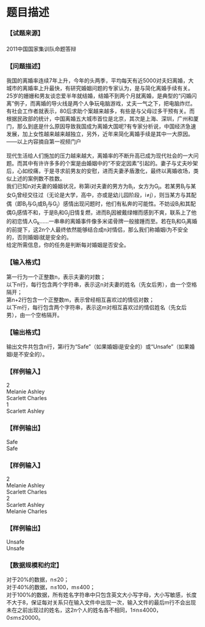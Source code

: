 # 题目描述


<div class="content">
<!--begin main-->
<!-- InstanceBeginEditable name="content" -->
<h3>
【试题来源】
</h3>
<div id="psrc" style="margin-top:20px;display:block;">
<div class="pdcont">
2011中国国家集训队命题答辩
</div>
</div>
<div id="pinputs" style="display:none;">
<div class="pdsec">
输入数据
</div>
<div class="pdcont">
<span class="notice"> 这是一道提交答案的试题，下面给出了该题的输入数据：</span> 
</div>
<div id="inputlist" class="pddata">
</div>
</div>
<div id="pcont1" style="margin-top:20px;display:block;">
<h3>
【问题描述】
</h3>
<div class="pdcont">
我国的离婚率连续7年上升，今年的头两季，平均每天有近5000对夫妇离婚，大城市的离婚率上升最快，有研究婚姻问题的专家认为，是与简化离婚手续有关。<br/>
25岁的姗姗和男友谈恋爱半年就结婚，结婚不到两个月就离婚，是典型的“闪婚闪离”例子，而离婚的导火线是两个人争玩电脑游戏，丈夫一气之下，把电脑炸烂。<br/>
有社会工作者就表示，80后求助个案越来越多，有些是与父母过多干预有关。而根据民政部的统计，中国离婚五大城市首位是北京，其次是上海、深圳，广州和厦门，那么到底是什么原因导致我国成为离婚大国呢?有专家分析说，中国经济急速发展，加上女性越来越来越独立，另外，近年来简化离婚手续是其中一大原因。<br/>
——以上内容摘自第一视频门户<br/>
<br/>
现代生活给人们施加的压力越来越大，离婚率的不断升高已成为现代社会的一大问题。而其中有许许多多的个案是由婚姻中的“不安定因素”引起的。妻子与丈夫吵架后，心如绞痛，于是寻求前男友的安慰，进而夫妻矛盾激化，最终以离婚收场，类似上述的案例数不胜数。<br/>
我们已知n对夫妻的婚姻状况，称第i对夫妻的男方为B<sub>i</sub>，女方为G<sub>i</sub>。若某男B<sub>i</sub>与某女G<sub>j</sub>曾经交往过（无论是大学，高中，亦或是幼儿园阶段，i≠j），则当某方与其配偶（即B<sub>i</sub>与G<sub>i</sub>或B<sub>j</sub>与G<sub>j</sub>）感情出现问题时，他们有私奔的可能性。不妨设B<sub>i</sub>和其配偶G<sub>i</sub>感情不和，于是B<sub>i</sub>和G<sub>j</sub>旧情复燃，进而B<sub>j</sub>因被戴绿帽而感到不爽，联系上了他的初恋情人G<sub>k</sub>……一串串的离婚事件像多米诺骨牌一般接踵而至。若在B<sub>i</sub>和G<sub>i</sub>离婚的前提下，这2n个人最终依然能够结合成n对情侣，那么我们称婚姻i为不安全的，否则婚姻i就是安全的。<br/>
给定所需信息，你的任务是判断每对婚姻是否安全。
</div>
<h3>
【输入格式】
</h3>
<div class="pdcont">
第一行为一个正整数n，表示夫妻的对数；<br/>
以下n行，每行包含两个字符串，表示这n对夫妻的姓名（先女后男），由一个空格隔开；<br/>
第n+2行包含一个正整数m，表示曾经相互喜欢过的情侣对数；<br/>
以下m行，每行包含两个字符串，表示这m对相互喜欢过的情侣姓名（先女后男），由一个空格隔开。
</div>
<h3>
【输出格式】
</h3>
<div class="pdcont">
输出文件共包含n行，第i行为“Safe”（如果婚姻i是安全的）或“Unsafe”（如果婚姻i是不安全的）。
</div>
<h3>
【样例输入】
</h3>
<div class="pddata">
2<br/>
Melanie Ashley<br/>
Scarlett Charles<br/>
1<br/>
Scarlett Ashley
</div>
<h3>
【样例输出】
</h3>
<div class="pddata">
Safe<br/>
Safe
</div>
<h3>
【样例输入】
</h3>
<div class="pddata">
2<br/>
Melanie Ashley<br/>
Scarlett Charles<br/>
2<br/>
Scarlett Ashley<br/>
Melanie Charles
</div>
<h3>
【样例输出】
</h3>
<div class="pddata">
Unsafe<br/>
Unsafe
</div>
<h3>
【数据规模和约定】
</h3>
<div class="pdcont">
对于20%的数据，n≤20；<br/>
对于40%的数据，n≤100，m≤400；<br/>
对于100%的数据，所有姓名字符串中只包含英文大小写字母，大小写敏感，长度不大于8，保证每对关系只在输入文件中出现一次，输入文件的最后m行不会出现未在之前出现过的姓名，这2n个人的姓名各不相同，1≤n≤4000，0≤m≤20000。
</div>
</div>
<div id="pcont2" style="margin-top:20px;display:none;">
<p class="NOI0">
<span style="font-family:黑体;">【问题描述】</span><span lang="EN-US"></span> 
</p>
<p class="NOI1">
<span style="font-family:宋体;">我国的离婚率连续</span><span lang="EN-US">7</span><span style="font-family:宋体;">年上升，今年的头两季，平均每天有近</span><span lang="EN-US">5000</span><span style="font-family:宋体;">对夫妇离婚，大城市的离婚率上升最快，有研究婚姻问题的专家认为，是与简化离婚手续有关。</span><span lang="EN-US"></span> 
</p>
<p class="NOI1">
<span lang="EN-US">25</span><span style="font-family:宋体;">岁的姗姗和男友谈恋爱半年就结婚，结婚不到两个月就离婚，是典型的“闪婚闪离”例子，而离婚的导火线是两个人争玩电脑游戏，丈夫一气之下，把电脑炸烂。</span><span lang="EN-US"></span> 
</p>
<p class="NOI1">
<span style="font-family:宋体;">有社会工作者就表示，</span><span lang="EN-US">80</span><span style="font-family:宋体;">后求助个案越来越多，有些是与父母过多干预有关。而根据民政部的统计，中国离婚五大城市首位是北京，其次是上海、深圳，广州和厦门，那么到底是什么原因导致我国成为离婚大国呢</span><span lang="EN-US">?</span><span style="font-family:宋体;">有专家分析说，中国经济急速发展，加上女性越来越来越独立，另外，近年来简化离婚手续是其中一大原因。</span><span lang="EN-US"></span> 
</p>
<p class="NOI1" style="text-align:right;" align="right">
<span style="font-family:宋体;">——以上内容摘自第一视频门户</span><span lang="EN-US"></span> 
</p>
<p class="NOI1" style="text-align:left;" align="left">
<span lang="EN-US"> </span> 
</p>
<p class="NOI1" style="text-align:left;" align="left">
<span style="font-family:宋体;">现代生活给人们施加的压力越来越大，离婚率的不断升高已成为现代社会的一大问题。而其中有许许多多的个案是由婚姻中的“不安定因素”引起的。妻子与丈夫吵架后，心如绞痛，于是寻求前男友的安慰，进而夫妻矛盾激化，最终以离婚收场，类似上述的案例数不胜数。</span><span lang="EN-US"></span> 
</p>
<p class="NOI1" style="text-align:left;" align="left">
<span style="font-family:宋体;">我们已知</span><span lang="EN-US">n</span><span style="font-family:宋体;">对夫妻的婚姻状况，称第</span><span lang="EN-US">i</span><span style="font-family:宋体;">对夫妻的男方为</span><span lang="EN-US">B<sub>i</sub></span><span style="font-family:宋体;">，女方为</span><span lang="EN-US">G<sub>i</sub></span><span style="font-family:宋体;">。若某男</span><span lang="EN-US">B<sub>i</sub></span><span style="font-family:宋体;">与某女</span><span lang="EN-US">G<sub>j</sub></span><span style="font-family:宋体;">曾经交往过（无论是大学，高中，亦或是幼儿园阶段，</span><span lang="EN-US">i</span><span style="font-family:宋体;">≠</span><span lang="EN-US">j</span><span style="font-family:宋体;">），则当某方与其配偶（即</span><span lang="EN-US">B<sub>i</sub></span><span style="font-family:宋体;">与</span><span lang="EN-US">G<sub>i</sub></span><span style="font-family:宋体;">或</span><span lang="EN-US">B<sub>j</sub></span><span style="font-family:宋体;">与</span><span lang="EN-US">G<sub>j</sub></span><span style="font-family:宋体;">）感情出现问题时，他们有私奔的可能性。不妨设</span><span lang="EN-US">B<sub>i</sub></span><span style="font-family:宋体;">和其配偶</span><span lang="EN-US">G<sub>i</sub></span><span style="font-family:宋体;">感情不和，于是</span><span lang="EN-US">B<sub>i</sub></span><span style="font-family:宋体;">和</span><span lang="EN-US">G<sub>j</sub></span><span style="font-family:宋体;">旧情复燃，进而</span><span lang="EN-US">B<sub>j</sub></span><span style="font-family:宋体;">因被戴绿帽而感到不爽，联系上了他的初恋情人</span><span lang="EN-US">G<sub>k</sub></span><span style="font-family:宋体;">……一串串的离婚事件像多米诺骨牌一般接踵而至。若在</span><span lang="EN-US">B<sub>i</sub></span><span style="font-family:宋体;">和</span><span lang="EN-US">G<sub>i</sub></span><span style="font-family:宋体;">离婚的前提下，这</span><span lang="EN-US">2n</span><span style="font-family:宋体;">个人最终依然能够结合成</span><span lang="EN-US">n</span><span style="font-family:宋体;">对情侣，那么我们称婚姻</span><span lang="EN-US">i</span><span style="font-family:宋体;">为不安全的，否则婚姻</span><span lang="EN-US">i</span><span style="font-family:宋体;">就是安全的。</span><span lang="EN-US"></span> 
</p>
<p class="NOI1" style="text-align:left;" align="left">
<span style="font-family:宋体;">给定所需信息，你的任务是判断每对婚姻是否安全。</span><span lang="EN-US"></span> 
</p>
<p class="NOI0">
<span style="font-family:黑体;">【输入格式】</span><span lang="EN-US"></span> 
</p>
<p class="NOI1">
<span style="font-family:宋体;">第一行为一个正整数</span><span lang="EN-US">n</span><span style="font-family:宋体;">，表示夫妻的对数；</span><span lang="EN-US"></span> 
</p>
<p class="NOI1">
<span style="font-family:宋体;">以下</span><span lang="EN-US">n</span><span style="font-family:宋体;">行，每行包含两个字符串，表示这</span><span lang="EN-US">n</span><span style="font-family:宋体;">对夫妻的姓名（先女后男），由一个空格隔开；</span><span lang="EN-US"></span> 
</p>
<p class="NOI1">
<span style="font-family:宋体;">第</span><span lang="EN-US">n+2</span><span style="font-family:宋体;">行包含一个正整数</span><span lang="EN-US">m</span><span style="font-family:宋体;">，表示曾经相互喜欢过的情侣对数；</span><span lang="EN-US"></span> 
</p>
<p class="NOI1">
<span style="font-family:宋体;">以下</span><span lang="EN-US">m</span><span style="font-family:宋体;">行，每行包含两个字符串，表示这</span><span lang="EN-US">m</span><span style="font-family:宋体;">对相互喜欢过的情侣姓名（先女后男），由一个空格隔开。</span><span lang="EN-US"></span> 
</p>
<p class="NOI0">
<span style="font-family:黑体;">【输出格式】</span><span lang="EN-US"></span> 
</p>
<p class="NOI1">
<span style="font-family:宋体;">输出文件共包含</span><span lang="EN-US">n</span><span style="font-family:宋体;">行，第</span><span lang="EN-US">i</span><span style="font-family:宋体;">行为“</span><span lang="EN-US">Safe</span><span style="font-family:宋体;">”（如果婚姻</span><span lang="EN-US">i</span><span style="font-family:宋体;">是安全的）或“</span><span lang="EN-US">Unsafe</span><span style="font-family:宋体;">”（如果婚姻</span><span lang="EN-US">i</span><span style="font-family:宋体;">是不安全的）。</span><span lang="EN-US"></span> 
</p>
<p class="NOI0">
<span style="font-family:黑体;">【样例输入</span><span lang="EN-US">1</span><span style="font-family:黑体;">】</span><span lang="EN-US"></span> 
</p>
<p class="NOI2">
<span lang="EN-US">2</span> 
</p>
<p class="NOI2">
<span lang="EN-US">Melanie Ashley</span> 
</p>
<p class="NOI2">
<span lang="EN-US">Scarlett Charles</span> 
</p>
<p class="NOI2">
<span lang="EN-US">1</span> 
</p>
<p class="NOI2">
<span lang="EN-US">Scarlett Ashley</span> 
</p>
<p class="NOI0">
<span style="font-family:黑体;">【样例输出</span><span lang="EN-US">1</span><span style="font-family:黑体;">】</span><span lang="EN-US"></span> 
</p>
<p class="NOI2">
<span lang="EN-US">Safe</span> 
</p>
<p class="NOI2">
<span lang="EN-US">Safe</span> 
</p>
<p class="NOI0">
<span style="font-family:黑体;">【样例输入</span><span lang="EN-US">2</span><span style="font-family:黑体;">】</span><span lang="EN-US"></span> 
</p>
<p class="NOI2">
<span lang="EN-US">2</span> 
</p>
<p class="NOI2">
<span lang="EN-US">Melanie Ashley</span> 
</p>
<p class="NOI2">
<span lang="EN-US">Scarlett Charles</span> 
</p>
<p class="NOI2">
<span lang="EN-US">2</span> 
</p>
<p class="NOI2">
<span lang="EN-US">Scarlett Ashley</span> 
</p>
<p class="NOI2">
<span lang="EN-US">Melanie Charles</span> 
</p>
<p class="NOI0">
<span style="font-family:黑体;">【样例输出</span><span lang="EN-US">2</span><span style="font-family:黑体;">】</span><span lang="EN-US"></span> 
</p>
<p class="NOI2">
<span lang="EN-US">Unsafe</span> 
</p>
<p class="NOI2">
<span lang="EN-US">Unsafe</span> 
</p>
<p class="NOI0">
<span style="font-family:黑体;">【数据规模和约定】</span><span lang="EN-US"></span> 
</p>
<p class="NOI1">
<span style="font-family:宋体;">对于</span><span lang="EN-US">20%</span><span style="font-family:宋体;">的数据，</span><span lang="EN-US">n</span><span style="font-family:宋体;">≤</span><span lang="EN-US">20</span><span style="font-family:宋体;">；</span><span lang="EN-US"></span> 
</p>
<p class="NOI1">
<span style="font-family:宋体;">对于</span><span lang="EN-US">40%</span><span style="font-family:宋体;">的数据，</span><span lang="EN-US">n</span><span style="font-family:宋体;">≤</span><span lang="EN-US">100</span><span style="font-family:宋体;">，</span><span lang="EN-US">m</span><span style="font-family:宋体;">≤</span><span lang="EN-US">400</span><span style="font-family:宋体;">；</span><span lang="EN-US"></span> 
</p>
<p class="NOI1">
<span style="font-family:宋体;">对于</span><span lang="EN-US">100%</span><span style="font-family:宋体;">的数据，所有姓名字符串中只包含英文大小写字母，大小写敏感，长度不大于</span><span lang="EN-US">8</span><span style="font-family:宋体;">，保证每对关系只在输入文件中出现一次，输入文件的最后</span><span lang="EN-US">m</span><span style="font-family:宋体;">行不会出现未在之前出现过的姓名，这</span><span lang="EN-US">2n</span><span style="font-family:宋体;">个人的姓名各不相同，</span><span lang="EN-US">1</span><span style="font-family:宋体;">≤</span><span lang="EN-US">n</span><span style="font-family:宋体;">≤</span><span lang="EN-US">4000</span><span style="font-family:宋体;">，</span><span lang="EN-US">0</span><span style="font-family:宋体;">≤</span><span lang="EN-US">m</span><span style="font-family:宋体;">≤</span><span lang="EN-US">20000</span><span style="font-family:宋体;">。</span><span lang="EN-US"></span> 
</p>
</div>
</div>
